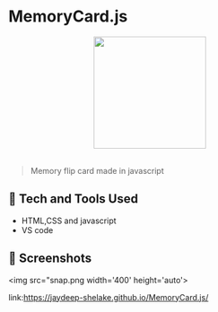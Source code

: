 # MemoryCard.js
<div align="center">
  <img width="200px" src="https://h5p.org/sites/default/files/styles/small-logo/public/logos/memory-game-icon.png?itok=ExMUMvDt"/>
</div>
<br>

> Memory flip card made in javascript

 
## 🚀 Tech and Tools Used

* HTML,CSS and javascript
* VS code


## 📸 Screenshots
<img src="snap.png width='400' height='auto'>


link:https://jaydeep-shelake.github.io/MemoryCard.js/

